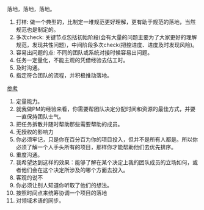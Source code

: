 落地，落地，落地。     
1. 打样: 做一个典型的，比制定一堆规范更好理解，更有助于规范的落地，当然规范也是制定的。      
2. 多次check: 关键节点包括初始阶段(会有大量的问题主要为了大家更好的理解规范，发现共性问题)，中间阶段多次check(把控进度、进度及时发现风险)。      
3. 容易出问题的点: 不同的团队或系统对接时候容易出问题。       
4. 任务一定量化，不能主观的凭借经验去估工时。      
5. 及时沟通。     
6. 指定符合团队的流程，并积极推动落地。      

[参考](https://github.com/lwwjxz/Blogs/blob/master/pm/%E3%80%90%E4%BA%A7%E5%93%81%E7%BB%8F%E7%90%86%E6%89%8B%E5%86%8C%E3%80%91%E6%88%90%E5%8A%9FPM%E6%9C%80%E5%85%B7%E4%BB%B7%E5%80%BC%E7%9A%84%E4%B8%9C%E8%A5%BF%E6%98%AF%E4%BB%80%E4%B9%88%20_%20%E4%BA%BA%E4%BA%BA%E9%83%BD%E6%98%AF%E4%BA%A7%E5%93%81%E7%BB%8F%E7%90%86.pdf)    
  1. 定量能力。    
  2. 就我做PM的经验来看，你需要帮团队决定分配时间和资源的最佳方式，并要一直保持团队士气。    
  3. 把任务拆散并随时帮助那些需要帮助的成员。       
  4. 无授权的影响力     
  5. 你必须牢记，只是你在百分百为你的项目投入，但并不是所有人都是。所以你必须了解一个人手头所有的项目，那样你才能帮助他们去优先排序。     
  6. 重度沟通。   
  7. 我希望达到这样的效果：能够了解在某个决定上我的团队成员的立场如何，或者他们会在这个决定所涉及的哪个方面去投入。     
  8. 客观的说不     
  9. 你必须让别人知道你听取了他们的想法。    
  10. 按照时间点来统筹协调一个项目的落地      
  11. 对领域术语的同步。     
